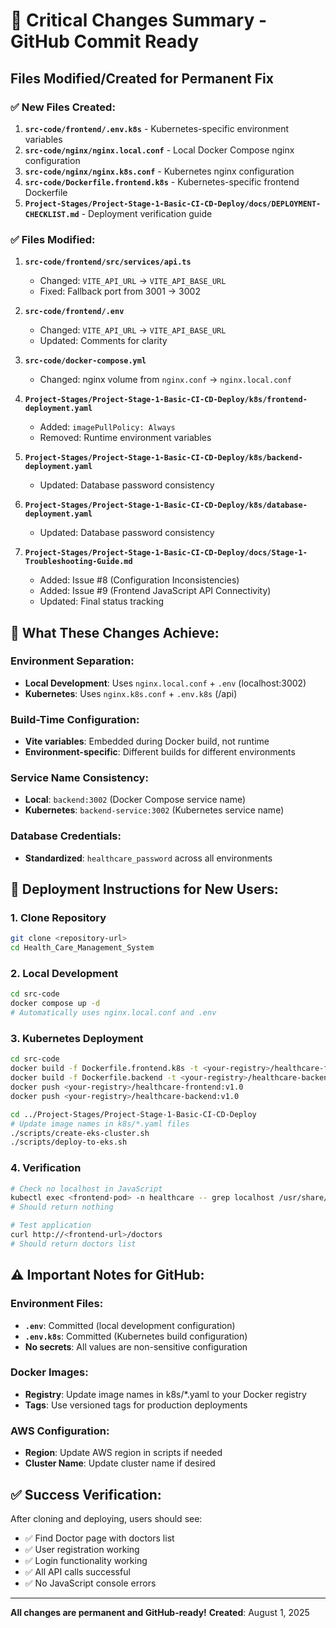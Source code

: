 # 🔧 **Critical Changes Summary - GitHub Commit Ready**

## **Files Modified/Created for Permanent Fix**

### **✅ New Files Created:**

1. **`src-code/frontend/.env.k8s`** - Kubernetes-specific environment variables
2. **`src-code/nginx/nginx.local.conf`** - Local Docker Compose nginx configuration  
3. **`src-code/nginx/nginx.k8s.conf`** - Kubernetes nginx configuration
4. **`src-code/Dockerfile.frontend.k8s`** - Kubernetes-specific frontend Dockerfile
5. **`Project-Stages/Project-Stage-1-Basic-CI-CD-Deploy/docs/DEPLOYMENT-CHECKLIST.md`** - Deployment verification guide

### **✅ Files Modified:**

1. **`src-code/frontend/src/services/api.ts`**
   - Changed: `VITE_API_URL` → `VITE_API_BASE_URL`
   - Fixed: Fallback port from 3001 → 3002

2. **`src-code/frontend/.env`**
   - Changed: `VITE_API_URL` → `VITE_API_BASE_URL`
   - Updated: Comments for clarity

3. **`src-code/docker-compose.yml`**
   - Changed: nginx volume from `nginx.conf` → `nginx.local.conf`

4. **`Project-Stages/Project-Stage-1-Basic-CI-CD-Deploy/k8s/frontend-deployment.yaml`**
   - Added: `imagePullPolicy: Always`
   - Removed: Runtime environment variables

5. **`Project-Stages/Project-Stage-1-Basic-CI-CD-Deploy/k8s/backend-deployment.yaml`**
   - Updated: Database password consistency

6. **`Project-Stages/Project-Stage-1-Basic-CI-CD-Deploy/k8s/database-deployment.yaml`**
   - Updated: Database password consistency

7. **`Project-Stages/Project-Stage-1-Basic-CI-CD-Deploy/docs/Stage-1-Troubleshooting-Guide.md`**
   - Added: Issue #8 (Configuration Inconsistencies)
   - Added: Issue #9 (Frontend JavaScript API Connectivity)
   - Updated: Final status tracking

## **🎯 What These Changes Achieve:**

### **Environment Separation:**
- **Local Development**: Uses `nginx.local.conf` + `.env` (localhost:3002)
- **Kubernetes**: Uses `nginx.k8s.conf` + `.env.k8s` (/api)

### **Build-Time Configuration:**
- **Vite variables**: Embedded during Docker build, not runtime
- **Environment-specific**: Different builds for different environments

### **Service Name Consistency:**
- **Local**: `backend:3002` (Docker Compose service name)
- **Kubernetes**: `backend-service:3002` (Kubernetes service name)

### **Database Credentials:**
- **Standardized**: `healthcare_password` across all environments

## **🚀 Deployment Instructions for New Users:**

### **1. Clone Repository**
```bash
git clone <repository-url>
cd Health_Care_Management_System
```

### **2. Local Development**
```bash
cd src-code
docker compose up -d
# Automatically uses nginx.local.conf and .env
```

### **3. Kubernetes Deployment**
```bash
cd src-code
docker build -f Dockerfile.frontend.k8s -t <your-registry>/healthcare-frontend:v1.0 .
docker build -f Dockerfile.backend -t <your-registry>/healthcare-backend:v1.0 .
docker push <your-registry>/healthcare-frontend:v1.0
docker push <your-registry>/healthcare-backend:v1.0

cd ../Project-Stages/Project-Stage-1-Basic-CI-CD-Deploy
# Update image names in k8s/*.yaml files
./scripts/create-eks-cluster.sh
./scripts/deploy-to-eks.sh
```

### **4. Verification**
```bash
# Check no localhost in JavaScript
kubectl exec <frontend-pod> -n healthcare -- grep localhost /usr/share/nginx/html/assets/*.js
# Should return nothing

# Test application
curl http://<frontend-url>/doctors
# Should return doctors list
```

## **⚠️ Important Notes for GitHub:**

### **Environment Files:**
- **`.env`**: Committed (local development configuration)
- **`.env.k8s`**: Committed (Kubernetes build configuration)
- **No secrets**: All values are non-sensitive configuration

### **Docker Images:**
- **Registry**: Update image names in k8s/*.yaml to your Docker registry
- **Tags**: Use versioned tags for production deployments

### **AWS Configuration:**
- **Region**: Update AWS region in scripts if needed
- **Cluster Name**: Update cluster name if desired

## **✅ Success Verification:**

After cloning and deploying, users should see:
- ✅ Find Doctor page with doctors list
- ✅ User registration working
- ✅ Login functionality working  
- ✅ All API calls successful
- ✅ No JavaScript console errors

---
**All changes are permanent and GitHub-ready!**
**Created**: August 1, 2025
